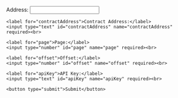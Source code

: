 <!DOCTYPE html>
<html>
<head>
  <title>Etherscan API</title>
</head>
<body>
  <form id="apiForm">
    <label for="address">Address:</label>
    <input type="text" id="address" name="address" required><br>

    <label for="contractAddress">Contract Address:</label>
    <input type="text" id="contractAddress" name="contractAddress" required><br>

    <label for="page">Page:</label>
    <input type="number" id="page" name="page" required><br>

    <label for="offset">Offset:</label>
    <input type="number" id="offset" name="offset" required><br>

    <label for="apiKey">API Key:</label>
    <input type="text" id="apiKey" name="apiKey" required><br>

    <button type="submit">Submit</button>
  </form>

  <div id="result"></div>

  <script>
    document.getElementById('apiForm').addEventListener('submit', function(event) {
      event.preventDefault(); // Prevent form submission

      var address = document.getElementById('address').value;
      var contractAddress = document.getElementById('contractAddress').value;
      var page = document.getElementById('page').value;
      var offset = document.getElementById('offset').value;
      var apiKey = document.getElementById('apiKey').value;

      var url = 'https://api.etherscan.io/api?module=account&action=addresstokennftinventory&address=' + address + '&contractaddress=' + contractAddress + '&page=' + page + '&offset=' + offset + '&apikey=' + apiKey;

      fetch(url)
        .then(function(response) {
          return response.json();
        })
        .then(function(data) {
          document.getElementById('result').textContent = JSON.stringify(data);
        })
        .catch(function(error) {
          console.log(error);
        });
    });
  </script>
</body>
</html>
